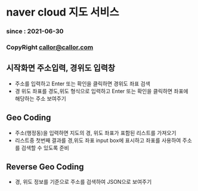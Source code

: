 # naver cloud 지도 서비스

### since : 2021-06-30
### CopyRight callor@callor.com


## 시작화면 주소입력, 경위도 입력창
* 주소를 입력하고 Enter 또는 확인을 클릭하면 경위도 좌표 검색
* 경 위도 좌표를 경도,위도 형식으로 입력하고 Enter 또는 확인을 클릭하면 좌표에 해당하는 주소 보여주기

## Geo Coding
* 주소(행정동)을 입력하면 지도의 경, 위도 좌표가 표함된 리스트를 가져오기
* 리스트중 첫번째 결과를 경,위도 좌표 input box에 표시하고 좌표를 사용하여 주소를 검색할 수 있도록 준비

## Reverse Geo Coding
* 경, 위도 정보를 기준으로 주소를 검색하여 JSON으로 보여주기




